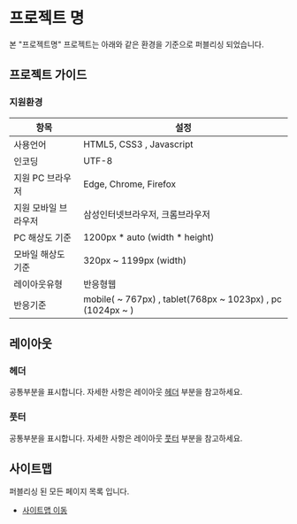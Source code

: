 <!--
가이드는, 프로젝트 완료 후, 최종산출물에 대한 정의를 제공하며,
본 프로젝트의 결과에 대한 최종 정보를 제공합니다.
아래는 간단하게 작성되어있으므로, 프로젝트에 맞게 추가 및 가공하여 제공합니다.
npm run build 시에 같이 빌드됩니다.(기존설정 기준 ./build/@guide 폴더에 저장됩니다)
-->
# 프로젝트 명
본 "프로젝트명" 프로젝트는 아래와 같은 환경을 기준으로 퍼블리싱 되었습니다.

## 프로젝트 가이드
### 지원환경
|항목|설정
|---|---|
| 사용언어 | HTML5, CSS3 , Javascript
| 인코딩 | UTF-8
| 지원 PC 브라우저 | Edge, Chrome, Firefox
| 지원 모바일 브라우저 | 삼성인터넷브라우저, 크롬브라우저
| PC 해상도 기준 | 1200px * auto (width * height)
| 모바일 해상도 기준 | 320px ~ 1199px (width)
| 레이아웃유형 | 반응형웹
| 반응기준 | mobile( ~ 767px) , tablet(768px ~ 1023px) , pc (1024px ~ )

## 레이아웃
### 헤더
공통부분을 표시합니다. 자세한 사항은 레이아웃 [헤더](./layout.md#헤더) 부분을 참고하세요.

### 풋터
공통부분을 표시합니다. 자세한 사항은 레이아웃 [풋터](./layout.md#풋터) 부분을 참고하세요.

## 사이트맵
퍼블리싱 된 모든 페이지 목록 입니다.
- [사이트맵 이동](http://localhost:3000/sitemap.html)